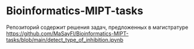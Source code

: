 # Bioinformatics-MIPT-tasks
Репозиторий содержит решения задач, предложенных в магистратуре
https://github.com/MaSayFl/Bioinformatics-MIPT-tasks/blob/main/detect_type_of_inhibition.ipynb
